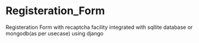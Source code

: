 # Registeration_Form
Registeration Form with recaptcha facility integrated with sqllite database or mongodb(as per usecase) using django
